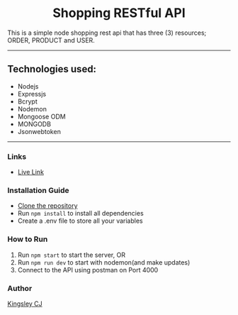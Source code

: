 <h1 style= "text-align:center">Shopping RESTful API</h1>

This is a simple node shopping rest api that has three (3) resources; ORDER, PRODUCT and USER.

---

## Technologies used:

* Nodejs
* Expressjs
* Bcrypt
* Nodemon
* Mongoose ODM
* MONGODB
* Jsonwebtoken

---

### Links

* [Live Link](https://order-it.onrender.com)

### Installation Guide

* [Clone the repository](https://github.com/kingsleycj/node-shopping-restful-api.git)
* Run `npm install` to install all dependencies
* Create a .env file to store all your variables

### How to Run

1. Run `npm start` to start the server, OR
2. Run `npm run dev` to start with nodemon(and make updates)
3. Connect to the API using postman on Port 4000

### Author 
[Kingsley CJ](https://github.com/kingsleycj)


